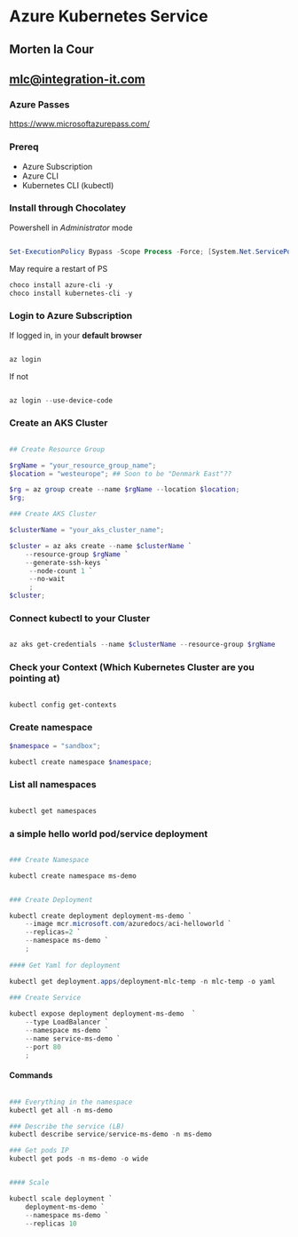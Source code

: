 # Azure Kubernetes Service
## Morten la Cour
## mlc@integration-it.com


### Azure Passes


https://www.microsoftazurepass.com/







### Prereq

- Azure Subscription
- Azure CLI
- Kubernetes CLI (kubectl)

### Install through Chocolatey

Powershell in *Administrator* mode

```powershell

Set-ExecutionPolicy Bypass -Scope Process -Force; [System.Net.ServicePointManager]::SecurityProtocol = [System.Net.ServicePointManager]::SecurityProtocol -bor 3072; iex ((New-Object System.Net.WebClient).DownloadString('https://community.chocolatey.org/install.ps1'))

```

May require a restart of PS

```powershell
choco install azure-cli -y
choco install kubernetes-cli -y

```

### Login to Azure Subscription

If logged in, in your **default browser**
```powershell

az login

```

If not

```powershell

az login --use-device-code

```

### Create an AKS Cluster



```powershell

## Create Resource Group

$rgName = "your_resource_group_name";
$location = "westeurope"; ## Soon to be "Denmark East"??

$rg = az group create --name $rgName --location $location;
$rg;

### Create AKS Cluster

$clusterName = "your_aks_cluster_name";

$cluster = az aks create --name $clusterName `
	--resource-group $rgName `
	--generate-ssh-keys `
	 --node-count 1 `
	 --no-wait
	 ;
$cluster;

```

### Connect kubectl to your Cluster

```powershell

az aks get-credentials --name $clusterName --resource-group $rgName

```

### Check your Context (Which Kubernetes Cluster are you pointing at)

```powershell

kubectl config get-contexts

```

### Create namespace

```powershell
$namespace = "sandbox";

kubectl create namespace $namespace;

```

### List all namespaces

```powershell

kubectl get namespaces

```

### a simple hello world pod/service deployment

```powershell

### Create Namespace

kubectl create namespace ms-demo


### Create Deployment

kubectl create deployment deployment-ms-demo `
	--image mcr.microsoft.com/azuredocs/aci-helloworld `
	--replicas=2 `
	--namespace ms-demo `
	;
	
#### Get Yaml for deployment

kubectl get deployment.apps/deployment-mlc-temp -n mlc-temp -o yaml
	
### Create Service 

kubectl expose deployment deployment-ms-demo  `
	--type LoadBalancer `
	--namespace ms-demo `
	--name service-ms-demo `
	--port 80
	;

```

#### Commands

```powershell

### Everything in the namespace
kubectl get all -n ms-demo

### Describe the service (LB)
kubectl describe service/service-ms-demo -n ms-demo

### Get pods IP
kubectl get pods -n ms-demo -o wide


#### Scale

kubectl scale deployment `
	deployment-ms-demo `
	--namespace ms-demo `
	--replicas 10

```